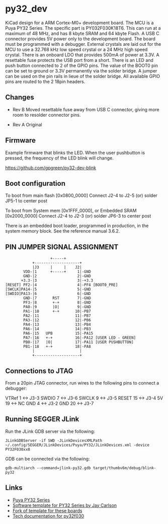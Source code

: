 # py32_dev

KiCad design for a ARM Cortex-M0+ development board. The MCU is a Puya
PY32 Series. The specific part is PY032F030K18T6. This can run at a
maximum of 48 MHz, and has 8 kbyte SRAM and 64 kbyte Flash. A USB C
connector provides 5V power only to the development board. The board
must be programmed with a debugger. External crystals are laid out for
the MCU to use a 32.768 kHz low speed crystal or a 24 MHz high speed
crystal. There is an onboard LDO that provides 500mA of power at
3.3V. A resettable fuse protects the USB port from a short. There is
an LED and push button connected to 2 of the GPIO pins. The value of
the BOOT0 pin can be set to ground or 3.3V permanently via the solder
bridge. A jumper can be used on the pin rails in lieue of the solder
bridge. All available GPIO pins are routed to the 2 18pin headers.

## Changes

- Rev B
  Moved resettable fuse away from USB C connector, giving more room to resolder
  connector pins.

- Rev A
  Original

## Firmware

Example firmware that blinks the LED. When the user pushbutton is pressed,
the frequency of the LED blink will change.

https://github.com/gpgreen/py32-dev-blink

## Boot configuration

To boot from main flash [0x0800_0000]
  Connect J2-4 to J2-5 (or) solder JP5-1 to center post

To boot from System mem [0x1FFF_0000], or Embedded SRAM [0x2000_0000]
  Connect J2-4 to J2-3 (or) solder JP6-3 to center post

There is an embedded boot loader, programmed in production, in the system memory
block. See the reference manual 3.6.2.

## PIN JUMPER SIGNAL ASSIGNMENT
```
                    +-----+
            +--------------------+
            |J3     |     |    J2|
        VDD-|1      +-----+     1|-GND
        GND-|2                  2|-GND
       +3.3-|3                  3|-+3.3
[RESET] PF2-|4                  4|-PF4 [BOOT0_PRE]
[SWCLK]PA14-|5                  5|-GND
[SWDIO]PA13-|6                  6|-GND
        GND-|7       RST        7|-GND
        PF3-|8       +-+        8|-GND
        PA0-|9       |O|        9|-GND
        PA1-|10      +-+       10|-PB7
        PA2-|11                11|-PB7
        PA3-|12                12|-PB6
        PA4-|13                13|-PB4
        PA6-|14                14|-PB3
        PA6-|15   UPB          15|-PA15
        PA7-|16   +-+          16|-PA12 [USER LED - GREEN]
        PB0-|17   |O|          17|-PA11 [USER PUSHBUTTON]
        PB1-|18   +-+          18|-PA8
            |                    |
            +--------------------+
```
## Connections to JTAG

From a 20pin JTAG connector, run wires to the following pins to connect a debugger:

VTRef 1  <-> J3-3
SWDIO 7  <-> J3-6
SWCLK 9  <-> J3-5
RESET 15 <-> J3-4
5V    19 <-> NC
GND   4  <-> J3-2
GND   20 <-> J3-7

## Running SEGGER JLink

Run the JLink GDB server via the following:
```
JLinkGDBServer -if SWD -JLinkDevicesXMLPath ~/.config/SEGGER/JLinkDevices/Puya/PY32/JLinkDevices.xml -device PY32F030xx8
```

GDB can be connected via the following:
```
gdb-multiarch --command=jlink-py32.gdb target/thumbv6m/debug/blink-py32
```

## Links
- [Puya PY32 Series](https://www.puyasemi.com/cpzx3/info_271_aid_247_kid_246.html)
- [Software template for PY32 Series by Jay Carlson](https://github.com/jaydcarlson/py32-template)
- [Fork of template for these boards](https://github.com/gpgreen/py32-dev-blink)
- [Tech documentation for py32f030](https://www.puyasemi.com/uploadfiles/2022/11/PY-MCU%E8%B5%84%E6%96%99-20221117.rar)
